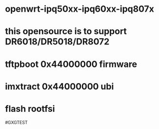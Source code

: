 # openwrt-ipq50xx-ipq60xx-ipq807x
# this opensource is to support DR6018/DR5018/DR8072
# tftpboot 0x44000000 firmware
# imxtract 0x44000000 ubi
# flash rootfsi
#GXGTEST
